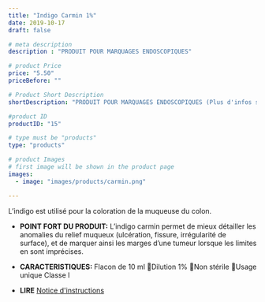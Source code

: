 ```yaml
---
title: "Indigo Carmin 1%"
date: 2019-10-17
draft: false

# meta description
description : "PRODUIT POUR MARQUAGES ENDOSCOPIQUES"

# product Price
price: "5.50"
priceBefore: ""

# Product Short Description
shortDescription: "PRODUIT POUR MARQUAGES ENDOSCOPIQUES (Plus d'infos sur les implants dermiques et marquage endoscopique ici [A propos](http://localhost:1313/apropos/))"

#product ID
productID: "15"

# type must be "products"
type: "products"

# product Images
# first image will be shown in the product page
images:
  - image: "images/products/carmin.png"

---
```


L’indigo est utilisé pour la coloration de la muqueuse du colon.
- **POINT FORT DU PRODUIT:**
	L’indigo carmin permet de mieux détailler les anomalies du relief muqueux  (ulcération, fissure, irrégularité de surface), et de marquer ainsi les marges d’une tumeur lorsque les limites en sont imprécises.
- **CARACTERISTIQUES:**
	Flacon de 10 ml Dilution 1% Non stérile Usage unique
	Classe I

- **LIRE** [Notice d'instructions](/link/REV_IndigoCarmin-VERSIONDEFINITIVE.pdf)

